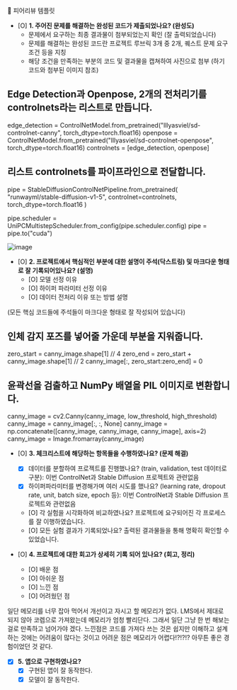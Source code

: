 <aside>
🤔 피어리뷰 템플릿

- [O]  **1. 주어진 문제를 해결하는 완성된 코드가 제출되었나요? (완성도)**
    - 문제에서 요구하는 최종 결과물이 첨부되었는지 확인 (잘 출력되었습니다)
    - 문제를 해결하는 완성된 코드란 프로젝트 루브릭 3개 중 2개, 퀘스트 문제 요구조건 등을 지칭
    - 해당 조건을 만족하는 부분의 코드 및 결과물을 캡쳐하여 사진으로 첨부 (하기 코드와 첨부된 이미지 참조)
      
# Edge Detection과 Openpose, 2개의 전처리기를 controlnets라는 리스트로 만듭니다.
edge_detection = ControlNetModel.from_pretrained("lllyasviel/sd-controlnet-canny", torch_dtype=torch.float16)
openpose = ControlNetModel.from_pretrained("lllyasviel/sd-controlnet-openpose", torch_dtype=torch.float16)
controlnets = [edge_detection, openpose]

# 리스트 controlnets를 파이프라인으로 전달합니다.
pipe = StableDiffusionControlNetPipeline.from_pretrained(
    "runwayml/stable-diffusion-v1-5", controlnet=controlnets, torch_dtype=torch.float16
)

pipe.scheduler = UniPCMultistepScheduler.from_config(pipe.scheduler.config)
pipe = pipe.to("cuda")
     
![image](https://github.com/user-attachments/assets/05a2e3b4-69c7-41c3-83d4-b8142c146d03)


- [O]  **2. 프로젝트에서 핵심적인 부분에 대한 설명이 주석(닥스트링) 및 마크다운 형태로 잘 기록되어있나요? (설명)**
    - [O]  모델 선정 이유
    - [O]  하이퍼 파라미터 선정 이유
    - [O]  데이터 전처리 이유 또는 방법 설명
      
(모든 핵심 코드들에 주석들이 마크다운 형태로 잘 작성되어 있습니다)
      
# 인체 감지 포즈를 넣어줄 가운데 부분을 지워줍니다.
zero_start = canny_image.shape[1] // 4
zero_end = zero_start + canny_image.shape[1] // 2
canny_image[:, zero_start:zero_end] = 0

# 윤곽선을 검출하고 NumPy 배열을 PIL 이미지로 변환합니다.
canny_image = cv2.Canny(canny_image, low_threshold, high_threshold)
canny_image = canny_image[:, :, None]
canny_image = np.concatenate([canny_image, canny_image, canny_image], axis=2)
canny_image = Image.fromarray(canny_image)

- [O]  **3. 체크리스트에 해당하는 항목들을 수행하였나요? (문제 해결)**
    - [X]  데이터를 분할하여 프로젝트를 진행했나요? (train, validation, test 데이터로 구분): 이번 ControlNet과 Stable Diffusion 프로젝트와 관련없음
    - [X]  하이퍼파라미터를 변경해가며 여러 시도를 했나요? (learning rate, dropout rate, unit, batch size, epoch 등): 이번 ControlNet과 Stable Diffusion 프로젝트와 관련없음
    - [O]  각 실험을 시각화하여 비교하였나요? 프로젝트에 요구되어진 각 프로세스를 잘 이행하였습니다. 
    - [O]  모든 실험 결과가 기록되었나요? 출력된 결과물들을 통해 명확히 확인할 수 있었습니다. 

- [O]  **4. 프로젝트에 대한 회고가 상세히 기록 되어 있나요? (회고, 정리)**
    - [O]  배운 점
    - [O]  아쉬운 점
    - [O]  느낀 점
    - [O]  어려웠던 점
           
일단 메모리를 너무 잡아 먹어서 개선이고 자시고 할 메모리가 없다.
LMS에서 제대로 되지 않아 코렙으로 가져왔는데 메모리가 엄청 빨리단다. 그래서
일단 그냥 한 번 해보는 걸로 만족하고 넘어가야 겠다. 느낀점은 코드를 가져다
쓰는 것은 쉽지만 이해하고 설계하는 것에는 어려움이 많다는 것이고 어려운
점은 메모리가 어렵다!?!?!? 아무튼 좋은 경험이었던 것 같다.

- [X]  **5.  앱으로 구현하였나요?**
    - [X]  구현된 앱이 잘 동작한다.
    - [X]  모델이 잘 동작한다.
</aside>
